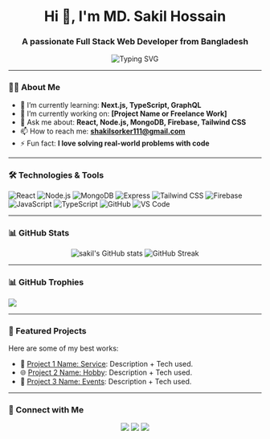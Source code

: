 
<h1 align="center">Hi 👋, I'm MD. Sakil Hossain</h1>
<h3 align="center">A passionate Full Stack Web Developer from Bangladesh</h3>

<p align="center">
  <img src="https://readme-typing-svg.demolab.com?font=Fira+Code&size=22&pause=1000&center=true&vCenter=true&width=435&lines=Full+Stack+Web+Developer;MERN+Stack+Expert;React+%7C+Node.js+%7C+MongoDB;Open+Source+Enthusiast" alt="Typing SVG" />
</p>

---

### 🧑‍💻 About Me

- 🌱 I’m currently learning: **Next.js, TypeScript, GraphQL**
- 🔭 I’m currently working on: **[Project Name or Freelance Work]**
- 💬 Ask me about: **React, Node.js, MongoDB, Firebase, Tailwind CSS**
- 📫 How to reach me: **[shakilsorker111@gmail.com](mailto:shakilsorker111@gmail.com)**
- ⚡ Fun fact: **I love solving real-world problems with code**

---

### 🛠️ Technologies & Tools

![React](https://img.shields.io/badge/-React-61DAFB?style=flat&logo=react)
![Node.js](https://img.shields.io/badge/-Node.js-339933?style=flat&logo=node.js)
![MongoDB](https://img.shields.io/badge/-MongoDB-47A248?style=flat&logo=mongodb)
![Express](https://img.shields.io/badge/-Express.js-000000?style=flat&logo=express)
![Tailwind CSS](https://img.shields.io/badge/-TailwindCSS-38B2AC?style=flat&logo=tailwind-css)
![Firebase](https://img.shields.io/badge/-Firebase-FFCA28?style=flat&logo=firebase)
![JavaScript](https://img.shields.io/badge/-JavaScript-F7DF1E?style=flat&logo=javascript)
![TypeScript](https://img.shields.io/badge/-TypeScript-3178C6?style=flat&logo=typescript)
![GitHub](https://img.shields.io/badge/-GitHub-181717?style=flat&logo=github)
![VS Code](https://img.shields.io/badge/-VSCode-007ACC?style=flat&logo=visual-studio-code)

---

### 📊 GitHub Stats

<p align="center">
  <img src="https://github-readme-stats.vercel.app/api?username=mdsakilhossain&show_icons=true&theme=radical" alt="sakil's GitHub stats" />
  <img src="https://github-readme-streak-stats.herokuapp.com/?user=mdsakilhossain&theme=radical" alt="GitHub Streak" />
</p>

---

### 📊 GitHub Trophies

<p align="left">
  <img src="https://github-profile-trophy.vercel.app/?username=mdsakilhossain&theme=darkhub" />
</p>

---

### 📌 Featured Projects

Here are some of my best works:

- 🚀 [Project 1 Name: Service](https://service-review-6ce18.web.app/): Description + Tech used.
- 🌐 [Project 2 Name: Hobby](https://hobby-103c3.web.app/): Description + Tech used.
- 📱 [Project 3 Name: Events](https://events-e2eef.web.app/): Description + Tech used.

---

### 🔗 Connect with Me

<p align="center">
  <a href="https://www.linkedin.com/in/YOUR-LINKEDIN/"><img src="https://img.shields.io/badge/LinkedIn-blue?style=for-the-badge&logo=linkedin" /></a>
  <a href="mailto:shakilsorker111@gmail.com"><img src="https://img.shields.io/badge/Email-D14836?style=for-the-badge&logo=gmail&logoColor=white" /></a>
  <a href="[https://github.com/mdsakilhossain](https://github.com/shakilsorker111)"><img src="https://img.shields.io/badge/GitHub-black?style=for-the-badge&logo=github" /></a>
</p>
